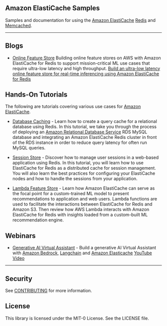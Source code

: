 ## Amazon ElastiCache Samples

Samples and documentation for using the [Amazon ElastiCache](https://aws.amazon.com/elasticache/) [Redis](https://aws.amazon.com/elasticache/redis/) and [Memcached](https://aws.amazon.com/elasticache/memcached/).

---

## Blogs

- [Online Feature Store](./blogs/feast-aws-credit-scoring/) Building online feature stores on AWS with Amazon ElastiCache for Redis to support mission-critical ML use cases that require ultra-low latency and high throughput. [Build an ultra-low latency online feature store for real-time inferencing using Amazon ElastiCache for Redis](https://aws.amazon.com/blogs/database/build-an-ultra-low-latency-online-feature-store-for-real-time-inferencing-using-amazon-elasticache-for-redis/)

## Hands-On Tutorials

The following are tutorials covering various use cases for [Amazon ElastiCache](https://aws.amazon.com/elasticache/).

- [Database Caching](./database-caching/) - Learn how to create a query cache for a relational database using Redis.  In this tutorial, we take you through the process of deploying an [Amazon Relational Database Service](https://aws.amazon.com/rds/) RDS MySQL database and integrating an Amazon ElastiCache Redis cluster in front of the RDS instance in order to reduce query latency for often run MySQL queries.

- [Session Store](./session-store/) - Discover how to manage user sessions in a web-based application using Redis.  In this tutorial, you will learn how to use ElastiCache for Redis as a distributed cache for session management. You will also learn the best practices for configuring your ElastiCache nodes and how to handle the sessions from your application. 

- [Lambda Feature Store](./lambda-feature-store/) - Learn how Amazon ElastiCache can serve as the focal point for a custom-trained ML model to present recommendations to application and web users. Lambda functions are used to facilitate the interactions between ElastiCache for Redis and Amazon S3. Then review how AWS Lambda interacts with Amazon ElastiCache for Redis with insights loaded from a custom-built ML recommendation engine.

## Webinars

- [Generative AI Virtual Assistant](./webinars/genai-chatbot/) - Build a generative AI Virtual Assistant with [Amazon Bedrock](https://aws.amazon.com/bedrock/), [Langchain](https://github.com/langchain-ai/langchain) and [Amazon Elasticache](https://aws.amazon.com/elasticache/) [YouTube Video](https://www.youtube.com/watch?v=yWxDmQYelvg)

---

## Security

See [CONTRIBUTING](CONTRIBUTING.md#security-issue-notifications) for more information.

## License

This library is licensed under the MIT-0 License. See the LICENSE file.

